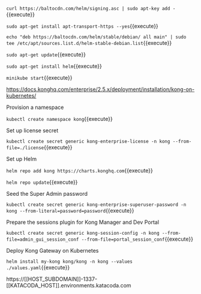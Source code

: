 `curl https://baltocdn.com/helm/signing.asc | sudo apt-key add -`{{execute}}

`sudo apt-get install apt-transport-https --yes`{{execute}}

`echo "deb https://baltocdn.com/helm/stable/debian/ all main" | sudo tee /etc/apt/sources.list.d/helm-stable-debian.list`{{execute}}

`sudo apt-get update`{{execute}}

`sudo apt-get install helm`{{execute}}

`minikube start`{{execute}}

https://docs.konghq.com/enterprise/2.5.x/deployment/installation/kong-on-kubernetes/

Provision a namespace

`kubectl create namespace kong`{{execute}}

Set up license secret

`kubectl create secret generic kong-enterprise-license -n kong --from-file=./license`{{execute}}

Set up Helm

`helm repo add kong https://charts.konghq.com`{{execute}}

`helm repo update`{{execute}}

Seed the Super Admin password

`kubectl create secret generic kong-enterprise-superuser-password -n kong --from-literal=password=password`{{execute}}

Prepare the sessions plugin for Kong Manager and Dev Portal

`kubectl create secret generic kong-session-config -n kong --from-file=admin_gui_session_conf --from-file=portal_session_conf`{{execute}}

Deploy Kong Gateway on Kubernetes

`helm install my-kong kong/kong -n kong --values ./values.yaml`{{execute}}


https://[[HOST_SUBDOMAIN]]-1337-[[KATACODA_HOST]].environments.katacoda.com